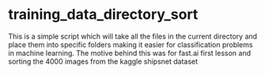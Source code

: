 # training_data_directory_sort
This is a simple script which will take all the files in the current directory and place them into specific folders making it easier for classification problems in machine learning. The motive behind this was for fast.ai first lesson and sorting the 4000 images from the kaggle shipsnet dataset

